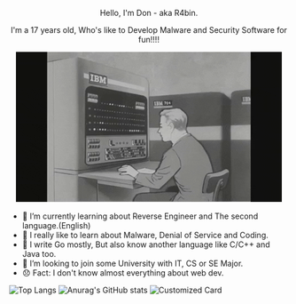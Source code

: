 <p align="center">
    Hello, I'm Don - aka R4bin.
</p>

<p align="center">
    I'm a 17 years old, Who's like to Develop Malware and Security Software for fun!!!!
</p>

<p align="center">
    <img src="qweoiuqweiu.gif" alt="Typing">
</p>

- 🌱 I’m currently learning about Reverse Engineer and The second language.(English)
- 🎩 I really like to learn about Malware, Denial of Service and Coding.
- 👾 I write Go mostly, But also know another language like C/C++ and Java too.
- 🧢 I’m looking to join some University with IT, CS or SE Major.
- 😞 Fact: I don't know almost everything about web dev.

![Top Langs](https://github-readme-stats.vercel.app/api/top-langs/?username=R4bin&show_icons=true&theme=radical)
![Anurag's GitHub stats](https://github-readme-stats.vercel.app/api?username=R4bin&show_icons=true&theme=radical)
![Customized Card](https://github-readme-stats.vercel.app/api/pin?username=R4bin&repo=Fatebot-v0.3.1&title_color=fff&show_icons=true&theme=radical)
